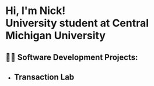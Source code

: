 <h1>Hi, I'm Nick!<br>
University student at Central Michigan University</h1>

<h2>👨‍💻 Software Development Projects:</h2>

- <b>Transaction Lab</b>
  -

